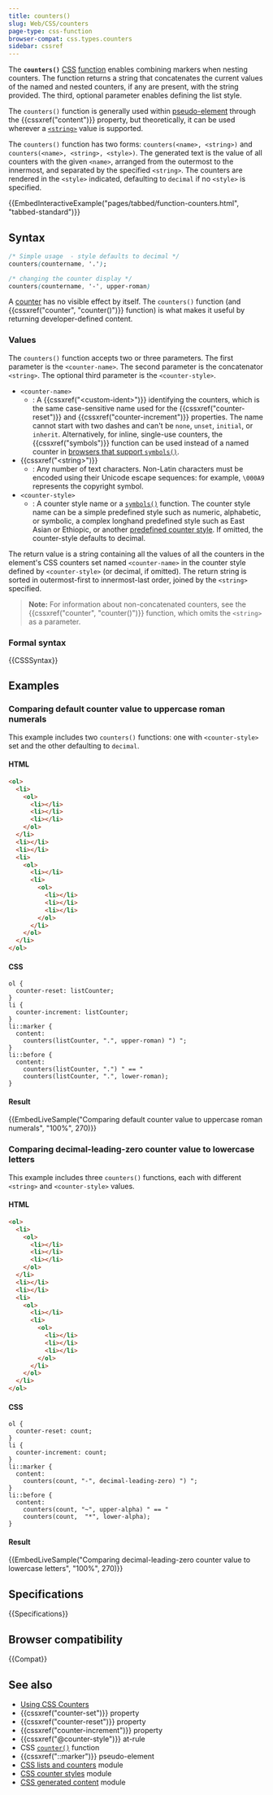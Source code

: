 ```yaml
---
title: counters()
slug: Web/CSS/counters
page-type: css-function
browser-compat: css.types.counters
sidebar: cssref
---
```



The **`counters()`** [CSS](/en-US/docs/Web/CSS) [function](/en-US/docs/Web/CSS/CSS_Functions) enables combining markers when nesting counters. The function returns a string that concatenates the current values of the named and nested counters, if any are present, with the string provided. The third, optional parameter enables defining the list style.

The `counters()` function is generally used within [pseudo-element](/en-US/docs/Web/CSS/Pseudo-elements) through the {{cssxref("content")}} property, but theoretically, it can be used wherever a [`<string>`](/en-US/docs/Web/CSS/string) value is supported.

The `counters()` function has two forms: `counters(<name>, <string>)` and `counters(<name>, <string>, <style>)`. The generated text is the value of all counters with the given `<name>`, arranged from the outermost to the innermost, and separated by the specified `<string>`. The counters are rendered in the `<style>` indicated, defaulting to `decimal` if no `<style>` is specified.

{{EmbedInteractiveExample("pages/tabbed/function-counters.html", "tabbed-standard")}}

## Syntax

```css
/* Simple usage  - style defaults to decimal */
counters(countername, '.');

/* changing the counter display */
counters(countername, '-', upper-roman)
```

A [counter](/en-US/docs/Web/CSS/CSS_counter_styles/Using_CSS_counters) has no visible effect by itself. The `counters()` function (and {{cssxref("counter", "counter()")}} function) is what makes it useful by returning developer-defined content.

### Values

The `counters()` function accepts two or three parameters. The first parameter is the `<counter-name>`. The second parameter is the concatenator `<string>`. The optional third parameter is the `<counter-style>`.

- `<counter-name>`
  - : A {{cssxref("&lt;custom-ident&gt;")}} identifying the counters, which is the same case-sensitive name used for the {{cssxref("counter-reset")}} and {{cssxref("counter-increment")}} properties. The name cannot start with two dashes and can't be `none`, `unset`, `initial`, or `inherit`. Alternatively, for inline, single-use counters, the {{cssxref("symbols")}} function can be used instead of a named counter in [browsers that support `symbols()`](/en-US/docs/Web/CSS/symbols#browser_compatibility).
- {{cssxref("&lt;string&gt;")}}
  - : Any number of text characters. Non-Latin characters must be encoded using their Unicode escape sequences: for example, `\000A9` represents the copyright symbol.
- `<counter-style>`
  - : A counter style name or a [`symbols()`](/en-US/docs/Web/CSS/symbols) function. The counter style name can be a simple predefined style such as numeric, alphabetic, or symbolic, a complex longhand predefined style such as East Asian or Ethiopic, or another [predefined counter style](/en-US/docs/Web/CSS/CSS_counter_styles). If omitted, the counter-style defaults to decimal.

The return value is a string containing all the values of all the counters in the element's CSS counters set named `<counter-name>` in the counter style defined by `<counter-style>` (or decimal, if omitted). The return string is sorted in outermost-first to innermost-last order, joined by the `<string>` specified.

> **Note:** For information about non-concatenated counters, see the {{cssxref("counter", "counter()")}} function, which omits the `<string>` as a parameter.

### Formal syntax

{{CSSSyntax}}

## Examples

### Comparing default counter value to uppercase roman numerals

This example includes two `counters()` functions: one with `<counter-style>` set and the other defaulting to `decimal`.

#### HTML

```html
<ol>
  <li>
    <ol>
      <li></li>
      <li></li>
      <li></li>
    </ol>
  </li>
  <li></li>
  <li></li>
  <li>
    <ol>
      <li></li>
      <li>
        <ol>
          <li></li>
          <li></li>
          <li></li>
        </ol>
      </li>
    </ol>
  </li>
</ol>
```

#### CSS

```css-nolint
ol {
  counter-reset: listCounter;
}
li {
  counter-increment: listCounter;
}
li::marker {
  content:
    counters(listCounter, ".", upper-roman) ") ";
}
li::before {
  content:
    counters(listCounter, ".") " == "
    counters(listCounter, ".", lower-roman);
}
```

#### Result

{{EmbedLiveSample("Comparing default counter value to uppercase roman numerals", "100%", 270)}}

### Comparing decimal-leading-zero counter value to lowercase letters

This example includes three `counters()` functions, each with different `<string>` and `<counter-style>` values.

#### HTML

```html
<ol>
  <li>
    <ol>
      <li></li>
      <li></li>
      <li></li>
    </ol>
  </li>
  <li></li>
  <li></li>
  <li>
    <ol>
      <li></li>
      <li>
        <ol>
          <li></li>
          <li></li>
          <li></li>
        </ol>
      </li>
    </ol>
  </li>
</ol>
```

#### CSS

```css-nolint
ol {
  counter-reset: count;
}
li {
  counter-increment: count;
}
li::marker {
  content:
    counters(count, "-", decimal-leading-zero) ") ";
}
li::before {
  content:
    counters(count, "~", upper-alpha) " == "
    counters(count,  "*", lower-alpha);
}
```

#### Result

{{EmbedLiveSample("Comparing decimal-leading-zero counter value to lowercase letters", "100%", 270)}}

## Specifications

{{Specifications}}

## Browser compatibility

{{Compat}}

## See also

- [Using CSS Counters](/en-US/docs/Web/CSS/CSS_counter_styles/Using_CSS_counters)
- {{cssxref("counter-set")}} property
- {{cssxref("counter-reset")}} property
- {{cssxref("counter-increment")}} property
- {{cssxref("@counter-style")}} at-rule
- CSS [`counter()`](/en-US/docs/Web/CSS/counter) function
- {{cssxref("::marker")}} pseudo-element
- [CSS lists and counters](/en-US/docs/Web/CSS/CSS_lists) module
- [CSS counter styles](/en-US/docs/Web/CSS/CSS_counter_styles) module
- [CSS generated content](/en-US/docs/Web/CSS/CSS_generated_content) module
